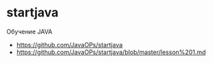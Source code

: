 # startjava

Обучение JAVA
- https://github.com/JavaOPs/startjava
- https://github.com/JavaOPs/startjava/blob/master/lesson%201.md
